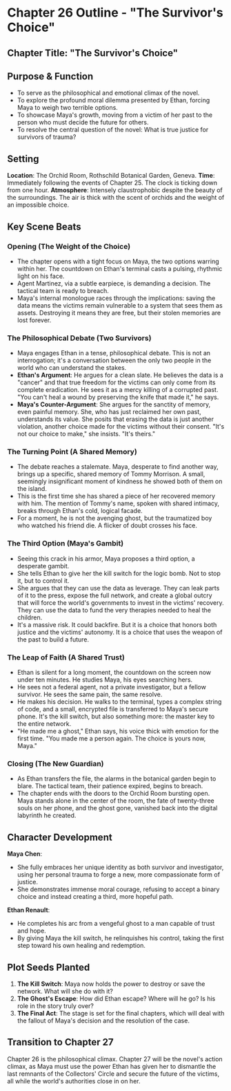 # Chapter 26 Outline - "The Survivor's Choice"

## Chapter Title: "The Survivor's Choice"

## Purpose & Function
- To serve as the philosophical and emotional climax of the novel.
- To explore the profound moral dilemma presented by Ethan, forcing Maya to weigh two terrible options.
- To showcase Maya's growth, moving from a victim of her past to the person who must decide the future for others.
- To resolve the central question of the novel: What is true justice for survivors of trauma?

## Setting
**Location**: The Orchid Room, Rothschild Botanical Garden, Geneva.
**Time**: Immediately following the events of Chapter 25. The clock is ticking down from one hour.
**Atmosphere**: Intensely claustrophobic despite the beauty of the surroundings. The air is thick with the scent of orchids and the weight of an impossible choice.

## Key Scene Beats

### Opening (The Weight of the Choice)
- The chapter opens with a tight focus on Maya, the two options warring within her. The countdown on Ethan's terminal casts a pulsing, rhythmic light on his face.
- Agent Martinez, via a subtle earpiece, is demanding a decision. The tactical team is ready to breach.
- Maya's internal monologue races through the implications: saving the data means the victims remain vulnerable to a system that sees them as assets. Destroying it means they are free, but their stolen memories are lost forever.

### The Philosophical Debate (Two Survivors)
- Maya engages Ethan in a tense, philosophical debate. This is not an interrogation; it's a conversation between the only two people in the world who can understand the stakes.
- **Ethan's Argument**: He argues for a clean slate. He believes the data is a "cancer" and that true freedom for the victims can only come from its complete eradication. He sees it as a mercy killing of a corrupted past. "You can't heal a wound by preserving the knife that made it," he says.
- **Maya's Counter-Argument**: She argues for the sanctity of memory, even painful memory. She, who has just reclaimed her own past, understands its value. She posits that erasing the data is just another violation, another choice made for the victims without their consent. "It's not our choice to make," she insists. "It's theirs."

### The Turning Point (A Shared Memory)
- The debate reaches a stalemate. Maya, desperate to find another way, brings up a specific, shared memory of Tommy Morrison. A small, seemingly insignificant moment of kindness he showed both of them on the island.
- This is the first time she has shared a piece of her recovered memory with him. The mention of Tommy's name, spoken with shared intimacy, breaks through Ethan's cold, logical facade.
- For a moment, he is not the avenging ghost, but the traumatized boy who watched his friend die. A flicker of doubt crosses his face.

### The Third Option (Maya's Gambit)
- Seeing this crack in his armor, Maya proposes a third option, a desperate gambit.
- She tells Ethan to give her the kill switch for the logic bomb. Not to stop it, but to control it.
- She argues that they can use the data as leverage. They can leak parts of it to the press, expose the full network, and create a global outcry that will force the world's governments to invest in the victims' recovery. They can use the data to fund the very therapies needed to heal the children.
- It's a massive risk. It could backfire. But it is a choice that honors both justice and the victims' autonomy. It is a choice that uses the weapon of the past to build a future.

### The Leap of Faith (A Shared Trust)
- Ethan is silent for a long moment, the countdown on the screen now under ten minutes. He studies Maya, his eyes searching hers.
- He sees not a federal agent, not a private investigator, but a fellow survivor. He sees the same pain, the same resolve.
- He makes his decision. He walks to the terminal, types a complex string of code, and a small, encrypted file is transferred to Maya's secure phone. It's the kill switch, but also something more: the master key to the entire network.
- "He made me a ghost," Ethan says, his voice thick with emotion for the first time. "You made me a person again. The choice is yours now, Maya."

### Closing (The New Guardian)
- As Ethan transfers the file, the alarms in the botanical garden begin to blare. The tactical team, their patience expired, begins to breach.
- The chapter ends with the doors to the Orchid Room bursting open. Maya stands alone in the center of the room, the fate of twenty-three souls on her phone, and the ghost gone, vanished back into the digital labyrinth he created.

## Character Development

**Maya Chen**:
- She fully embraces her unique identity as both survivor and investigator, using her personal trauma to forge a new, more compassionate form of justice.
- She demonstrates immense moral courage, refusing to accept a binary choice and instead creating a third, more hopeful path.

**Ethan Renault**:
- He completes his arc from a vengeful ghost to a man capable of trust and hope.
- By giving Maya the kill switch, he relinquishes his control, taking the first step toward his own healing and redemption.

## Plot Seeds Planted

1.  **The Kill Switch**: Maya now holds the power to destroy or save the network. What will she do with it?
2.  **The Ghost's Escape**: How did Ethan escape? Where will he go? Is his role in the story truly over?
3.  **The Final Act**: The stage is set for the final chapters, which will deal with the fallout of Maya's decision and the resolution of the case.

## Transition to Chapter 27

Chapter 26 is the philosophical climax. Chapter 27 will be the novel's action climax, as Maya must use the power Ethan has given her to dismantle the last remnants of the Collectors' Circle and secure the future of the victims, all while the world's authorities close in on her.

